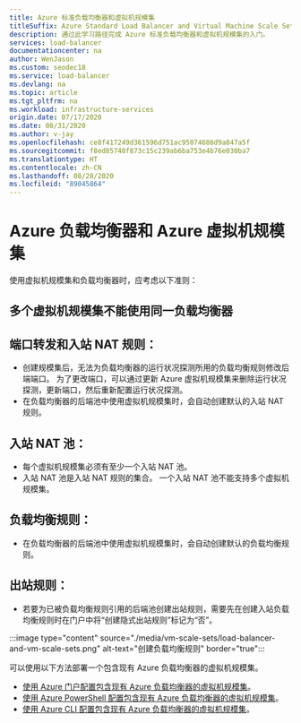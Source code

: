 ```yaml
---
title: Azure 标准负载均衡器和虚拟机规模集
titleSuffix: Azure Standard Load Balancer and Virtual Machine Scale Sets
description: 通过此学习路径完成 Azure 标准负载均衡器和虚拟机规模集的入门。
services: load-balancer
documentationcenter: na
author: WenJason
ms.custom: seodec18
ms.service: load-balancer
ms.devlang: na
ms.topic: article
ms.tgt_pltfrm: na
ms.workload: infrastructure-services
origin.date: 07/17/2020
ms.date: 08/31/2020
ms.author: v-jay
ms.openlocfilehash: ce8f417249d361596d751ac95074686d9a847a5f
ms.sourcegitcommit: f8ed85740f873c15c239ab6ba753e4b76e030ba7
ms.translationtype: HT
ms.contentlocale: zh-CN
ms.lasthandoff: 08/28/2020
ms.locfileid: "89045864"
---
```

# <a name="azure-load-balancer-with-azure-virtual-machine-scale-sets"></a>Azure 负载均衡器和 Azure 虚拟机规模集

使用虚拟机规模集和负载均衡器时，应考虑以下准则：

## <a name="multiple-virtual-machine-scale-sets-cant-use-the-same-load-balancer"></a>多个虚拟机规模集不能使用同一负载均衡器
## <a name="port-forwarding-and-inbound-nat-rules"></a>端口转发和入站 NAT 规则：
  * 创建规模集后，无法为负载均衡器的运行状况探测所用的负载均衡规则修改后端端口。 为了更改端口，可以通过更新 Azure 虚拟机规模集来删除运行状况探测，更新端口，然后重新配置运行状况探测。
  * 在负载均衡器的后端池中使用虚拟机规模集时，会自动创建默认的入站 NAT 规则。
## <a name="inbound-nat-pool"></a>入站 NAT 池：
  * 每个虚拟机规模集必须有至少一个入站 NAT 池。 
  * 入站 NAT 池是入站 NAT 规则的集合。 一个入站 NAT 池不能支持多个虚拟机规模集。
  
## <a name="load-balancing-rules"></a>负载均衡规则：
  * 在负载均衡器的后端池中使用虚拟机规模集时，会自动创建默认的负载均衡规则。
## <a name="outbound-rules"></a>出站规则：
  *  若要为已被负载均衡规则引用的后端池创建出站规则，需要先在创建入站负载均衡规则时在门户中将“创建隐式出站规则”标记为“否”。 

  :::image type="content" source="./media/vm-scale-sets/load-balancer-and-vm-scale-sets.png" alt-text="创建负载均衡规则" border="true":::

可以使用以下方法部署一个包含现有 Azure 负载均衡器的虚拟机规模集。

* [使用 Azure 门户配置包含现有 Azure 负载均衡器的虚拟机规模集](/load-balancer/configure-vm-scale-set-portal)。
* [使用 Azure PowerShell 配置包含现有 Azure 负载均衡器的虚拟机规模集](/load-balancer/configure-vm-scale-set-powershell)。
* [使用 Azure CLI 配置包含现有 Azure 负载均衡器的虚拟机规模集](/load-balancer/configure-vm-scale-set-cli)。
